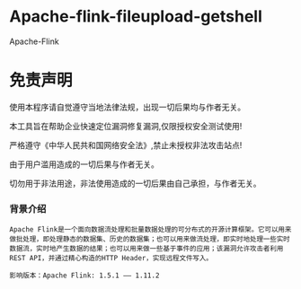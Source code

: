 # Apache-flink-fileupload-getshell
Apache-Flink


# 免责声明
使用本程序请自觉遵守当地法律法规，出现一切后果均与作者无关。

本工具旨在帮助企业快速定位漏洞修复漏洞,仅限授权安全测试使用!

严格遵守《中华人民共和国网络安全法》,禁止未授权非法攻击站点!

由于用户滥用造成的一切后果与作者无关。

切勿用于非法用途，非法使用造成的一切后果由自己承担，与作者无关。

### 背景介绍
```
Apache Flink是一个面向数据流处理和批量数据处理的可分布式的开源计算框架。它可以用来做批处理，即处理静态的数据集、历史的数据集；也可以用来做流处理，即实时地处理一些实时数据流，实时地产生数据的结果；也可以用来做一些基于事件的应用；该漏洞允许攻击者利用REST API，并通过精心构造的HTTP Header，实现远程文件写入。

影响版本：Apache Flink: 1.5.1 —— 1.11.2
```

